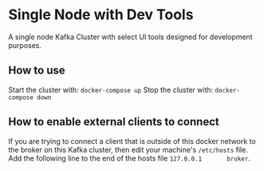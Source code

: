# Single Node with Dev Tools
A single node Kafka Cluster with select UI tools designed for development purposes.

## How to use
Start the cluster with:
`docker-compose up`
Stop the cluster with:
`docker-compose down`

## How to enable external clients to connect
If you are trying to connect a client that is outside of this docker network to the broker on this Kafka cluster, then edit your machine's `/etc/hosts` file.  Add the following line to the end of the hosts file `127.0.0.1       broker`.
